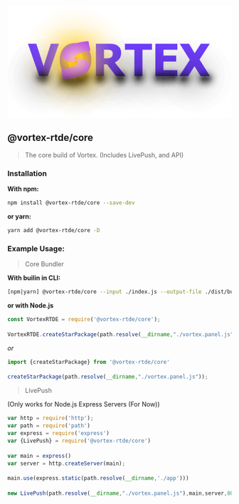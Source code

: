 <img src="./public/vortex-bright-logo.png" alt="Vortex Logo"></img>

## @vortex-rtde/core

> The core build of Vortex. (Includes LivePush, and API)

### Installation

**With npm:**
```sh
npm install @vortex-rtde/core --save-dev
```

**or yarn:**
```sh
yarn add @vortex-rtde/core -D
```


### Example Usage:

>Core Bundler

**With builin in CLI:**

```sh
[npm|yarn] @vortex-rtde/core --input ./index.js --output-file ./dist/bundle.js
```

**or with Node.js**

```javascript
const VortexRTDE = require('@vortex-rtde/core');

VortexRTDE.createStarPackage(path.resolve(__dirname,"./vortex.panel.js"));
```
*or*
```javascript
import {createStarPackage} from '@vortex-rtde/core'

createStarPackage(path.resolve(__dirname,"./vortex.panel.js"));
```

>LivePush

(Only works for Node.js Express Servers (For Now))

```javascript
var http = require('http');
var path = require('path')
var express = require('express')
var {LivePush} = require('@vortex-rtde/core')

var main = express()
var server = http.createServer(main);

main.use(express.static(path.resolve(__dirname,'./app')))

new LivePush(path.resolve(__dirname,"./vortex.panel.js"),main,server,8080,true);
```

